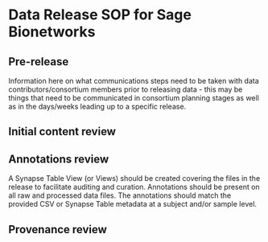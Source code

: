 # Data Release SOP for Sage Bionetworks

## Pre-release

Information here on what communications steps need to be taken with data contributors/consortium members prior to releasing data - this may be things that need to be communicated in consortium planning stages as well as in the days/weeks leading up to a specific release.

## Initial content review

## Annotations review

A Synapse Table View (or Views) should be created covering the files in the release to facilitate auditing and curation. Annotations should be present on all raw and processed data files. The annotations should match the provided CSV or Synapse Table metadata at a subject and/or sample level.

## Provenance review
